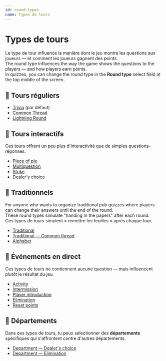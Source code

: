 ```yaml
---
id: round-types
name: Types de tours
---
```


# Types de tours

Le type de tour influence la manière dont le jeu montre les questions aux joueurs — et comment les joueurs gagnent des points.\
The round type influences the way the game shows the questions to the players — and how players earn points.\
In quizzes, you can change the round type in the **Round type** select field at the top middle of the screen.

## 🧠 Tours réguliers

- [Trivia](011-trivia.md) (par défaut)
- [Common Thread](012-common-thread.md)
- [Lightning Round](013-lightning-round.md)

## 🤹 Tours interactifs

Ces tours offrent un peu plus d'interactivité que de simples questions-réponses.

- [Piece of pie](021-piece-of-pie.md)
- [Multiquestion](022-multiquestion.md)
- [Strike](023-strike.md)
- [Dealer's choice](024-dealers-choice.md)

## 🍺 Traditionnels

For anyone who wants to organize traditional pub quizzes where players can change their answers until the end of the round.\
These round types simulate "handing in the papers" after each round.\
Ces types de tours simulent « remettre les feuilles » après chaque tour.

- [Traditional](030-traditional.md)
- [Traditional — Common thread](031-traditional-ct.md)
- [Alphabet](032-alphabet.md)

## 🎉 Événements en direct

Ces types de tours ne contiennent aucune question — mais influencent plutôt le résultat du jeu.

- [Activity](040-activity.md)
- [Intermission](060-intermission.md)
- [Player introduction](061-player-introduction.md)
- [Elimination](050-elimination.md)
- [Reset points](051-reset-points.md)

## 🏢 Départements

Dans ces types de tours, tu peux sélectionner des **départements** spécifiques qui s'affrontent contre d'autres départements.

- [Department — Dealer's choice](070-departments-dealers-choice.md)
- [Department — Elimination](071-departments-elimination.md)
